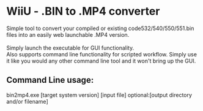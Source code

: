 <h1>WiiU - .BIN to .MP4 converter</h1>
Simple tool to convert your compiled or existing code532/540/550/551.bin files into an easily web launchable .MP4 version.<br/>
<br/>
Simply launch the executable for GUI functionality.<br/>
Also supports command line functionality for scripted workflow. Simply use it like you would any other command line tool and it won't bring up the GUI.<br/>
<h2>Command Line usage:</h2>
bin2mp4.exe [target system version] [input file] optional:[output directory and/or filename]